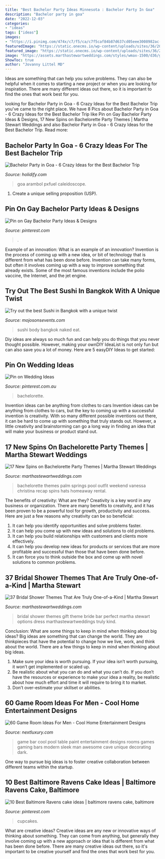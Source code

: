 ```yaml
---
title: "Best Bachelor Party Ideas Minnesota : Bachelor Party In Goa"
description: "Bachelor party in goa"
date: "2022-12-03"
categories:
- "ideas"
tags: ["ideas"]
images:
- "https://i.pinimg.com/474x/c7/f5/ca/c7f5caf84b87d637cd05eee3008982ac--utes-football-football-cakes.jpg"
featuredImage: "https://static.onecms.io/wp-content/uploads/sites/36/2016/04/18232527/bachelorette-themes-vanessa-christina-0618.jpg"
featured_image: "https://static.onecms.io/wp-content/uploads/sites/36/2016/04/18232527/bachelorette-themes-vanessa-christina-0618.jpg"
image: "https://assets.marthastewartweddings.com/styles/wmax-1500/d36/glow-event-design-bridal-shower-1016/glow-event-design-bridal-shower-1016.jpg?itok=y90wi8lR"
ShowToc: true
author: "Jovanny Littel MD"
---
```



Ideas are something that can help you solve problems. They can also be helpful when it comes to starting a new project or when you are looking for inspiration. There are many different ideas out there, so it is important to find the ones that work best for you.

	

		
looking for Bachelor Party in Goa - 6 Crazy Ideas for the Best Bachelor Trip you've came to the right place. We have 8 Pics about Bachelor Party in Goa - 6 Crazy Ideas for the Best Bachelor Trip like Pin on Gay Bachelor Party Ideas &amp; Designs, 17 New Spins on Bachelorette Party Themes | Martha Stewart Weddings and also Bachelor Party in Goa - 6 Crazy Ideas for the Best Bachelor Trip. Read more:
		
    
## Bachelor Party In Goa - 6 Crazy Ideas For The Best Bachelor Trip

<img loading=lazy src="https://www.holidify.com/images/cmsuploads/compressed/pxfuel.com(7)_20200221110805.jpg" onerror="this.onerror=null;this.src='https://tse3.mm.bing.net/th?id=OIP.BG8IWn_6V64nVFQburuE3gHaE8&amp;pid=15.1';" alt="Bachelor Party in Goa - 6 Crazy Ideas for the Best Bachelor Trip">

_Source: holidify.com_

>goa arambol pxfuel caleidoscope. 

	

1. Create a unique selling proposition (USP).

    
## Pin On Gay Bachelor Party Ideas &amp; Designs

<img loading=lazy src="https://i.pinimg.com/originals/9c/df/d6/9cdfd64f187ca9efd3534241beabaf2d.jpg" onerror="this.onerror=null;this.src='https://tse1.mm.bing.net/th?id=OIP.jh7m0QYVvdgwuIPlaVv6ygHaJ4&amp;pid=15.1';" alt="Pin on Gay Bachelor Party Ideas &amp; Designs">

_Source: pinterest.com_

>. 

	

Example of an innovation: What is an example of an innovation?
Invention is the process of coming up with a new idea, or bit of technology that is different from what has been done before. Invention can take many forms, but often it involves coming up with a way to improve something that already exists. Some of the most famous inventions include the polio vaccine, the Internet, and the jet engine.

    
## Try Out The Best Sushi In Bangkok With A Unique Twist

<img loading=lazy src="http://mojosonsevents.com/wp-content/uploads/2017/02/body_sushi_house_party_bangkok.jpg" onerror="this.onerror=null;this.src='https://tse4.mm.bing.net/th?id=OIP.f5Ro3TBE1VyCNjoqP7TtWQHaE8&amp;pid=15.1';" alt="Try out the best Sushi in Bangkok with a unique twist">

_Source: mojosonsevents.com_

>sushi body bangkok naked eat. 

	

Diy ideas are always so much fun and can help you do things that you never thought possible. However, making your ownDIY IdeaList is not only fun but can also save you a lot of money. Here are 5 easyDIY Ideas to get started: 

    
## Pin On Wedding Ideas

<img loading=lazy src="https://i.pinimg.com/736x/64/75/e0/6475e0cb1ebdec0181a62327d64c8275--bachelorette-cakes-bakeries.jpg" onerror="this.onerror=null;this.src='https://tse4.mm.bing.net/th?id=OIP.UCc4xnvw9OZNdKRnck5KdgHaJ4&amp;pid=15.1';" alt="Pin on Wedding Ideas">

_Source: pinterest.com.au_

>bachelorette. 

	

Invention ideas can be anything from clothes to cars
Invention ideas can be anything from clothes to cars, but the key to coming up with a successful invention is creativity. With so many different possible inventions out there, it can be hard to come up with something that truly stands out. However, a little creativity and brainstorming can go a long way in finding an idea that will make your business or product stand out.

    
## 17 New Spins On Bachelorette Party Themes | Martha Stewart Weddings

<img loading=lazy src="https://static.onecms.io/wp-content/uploads/sites/36/2016/04/18232527/bachelorette-themes-vanessa-christina-0618.jpg" onerror="this.onerror=null;this.src='https://tse3.mm.bing.net/th?id=OIP.GL60n6iNHRtzyqrhFlldzgHaLG&amp;pid=15.1';" alt="17 New Spins on Bachelorette Party Themes | Martha Stewart Weddings">

_Source: marthastewartweddings.com_

>bachelorette themes palm springs pool outfit weekend vanessa christina recap spins hats homeaway rental. 

	

The benefits of creativity: What are they?
Creativity is a key word in any business or organization. There are many benefits to creativity, and it has been proven to be a powerful tool for growth, productivity and success. Here are just a few reasons why creativity can be so beneficial: 
1. It can help you identify opportunities and solve problems faster.
2. It can help you come up with new ideas and solutions to old problems.
3. It can help you build relationships with customers and clients more effectively. 
4. It can help you develop new ideas for products or services that are more profitable and successful than those that have been done before. 
5. It can force you to think outside the box and come up with novel solutions to common problems.

    
## 37 Bridal Shower Themes That Are Truly One-of-a-Kind | Martha Stewart

<img loading=lazy src="https://assets.marthastewartweddings.com/styles/wmax-1500/d36/glow-event-design-bridal-shower-1016/glow-event-design-bridal-shower-1016.jpg?itok=y90wi8lR" onerror="this.onerror=null;this.src='https://tse2.mm.bing.net/th?id=OIP.yUUmwgAZ9UJQoBp1puaJ7gHaLI&amp;pid=15.1';" alt="37 Bridal Shower Themes That Are Truly One-of-a-Kind | Martha Stewart">

_Source: marthastewartweddings.com_

>bridal shower themes gift theme bride bar perfect martha stewart options dress marthastewartweddings truly kind. 

	

Conclusion: What are some things to keep in mind when thinking about big ideas?
Big ideas are something that can change the world. They are thinkpieces that have the potential to change how we live, work, and think about the world. There are a few things to keep in mind when thinking about big ideas. 
1. Make sure your idea is worth pursuing. If your idea isn’t worth pursuing, it won’t get implemented or scaled up. 
2. Be realistic about what you can do and what you can’t do. If you don’t have the resources or experience to make your idea a reality, be realistic about how much effort and time it will require to bring it to market. 
3. Don’t over-estimate your skillset or abilities.

    
## 60 Game Room Ideas For Men - Cool Home Entertainment Designs

<img loading=lazy src="http://nextluxury.com/wp-content/uploads/bar-with-pool-table-black-paint-game-room-ideas.jpg" onerror="this.onerror=null;this.src='https://tse1.mm.bing.net/th?id=OIP.7hbfaQQU8ZfseBcjftvYuwHaFj&amp;pid=15.1';" alt="60 Game Room Ideas For Men - Cool Home Entertainment Designs">

_Source: nextluxury.com_

>game bar cool pool table paint entertainment designs rooms games gaming bars modern sleek man awesome cave unique decorating dark. 

	

One way to pursue big ideas is to foster creative collaboration between different teams within the startup.

    
## 10 Best Baltimore Ravens Cake Ideas | Baltimore Ravens Cake, Baltimore

<img loading=lazy src="https://i.pinimg.com/474x/c7/f5/ca/c7f5caf84b87d637cd05eee3008982ac--utes-football-football-cakes.jpg" onerror="this.onerror=null;this.src='https://tse2.mm.bing.net/th?id=OIP.WSfRfqjG_qv70l0ugAZV_wHaLH&amp;pid=15.1';" alt="10 Best Baltimore Ravens cake ideas | baltimore ravens cake, baltimore">

_Source: pinterest.com_

>cupcakes. 

	

What are creative ideas?
Creative ideas are any new or innovative ways of thinking about something. They can come from anything, but generally they involve coming up with a new approach or idea that is different from what has been done before. There are many creative ideas out there, so it's important to be creative yourself and find the ones that work best for you.

